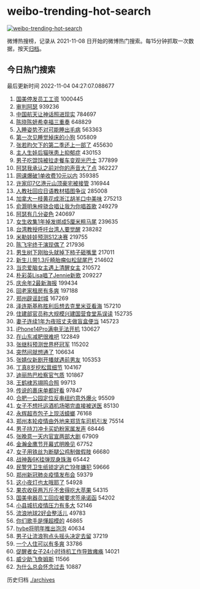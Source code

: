# weibo-trending-hot-search

[![weibo-trending-hot-search](https://github.com/ameizi/weibo-trending-hot-search/actions/workflows/ci.yml/badge.svg)](https://github.com/ameizi/weibo-trending-hot-search/actions/workflows/ci.yml)

微博热搜榜，记录从 2021-11-08 日开始的微博热门搜索。每15分钟抓取一次数据，按天[归档](./archives)。

## 今日热门搜索

<!-- BEGIN --> 
最后更新时间 2022-11-04 04:27:07.088677 
1. [国美停发员工工资](https://s.weibo.com/weibo?q=%23%E5%9B%BD%E7%BE%8E%E5%81%9C%E5%8F%91%E5%91%98%E5%B7%A5%E5%B7%A5%E8%B5%84%23&t=31&band_rank=1&Refer=top) 1000445
1. [审判阿瑟](https://s.weibo.com/weibo?q=%E5%AE%A1%E5%88%A4%E9%98%BF%E7%91%9F&t=31&band_rank=2&Refer=top) 939236
1. [中国航天让神话照进现实](https://s.weibo.com/weibo?q=%23%E4%B8%AD%E5%9B%BD%E8%88%AA%E5%A4%A9%E8%AE%A9%E7%A5%9E%E8%AF%9D%E7%85%A7%E8%BF%9B%E7%8E%B0%E5%AE%9E%23&t=31&band_rank=3&Refer=top) 784697
1. [陈晓陈妍希幸福三重奏](https://s.weibo.com/weibo?q=%23%E9%99%88%E6%99%93%E9%99%88%E5%A6%8D%E5%B8%8C%E5%B9%B8%E7%A6%8F%E4%B8%89%E9%87%8D%E5%A5%8F%23&t=31&band_rank=4&Refer=top) 648829
1. [入睡姿势不对可能睡出毛病](https://s.weibo.com/weibo?q=%23%E5%85%A5%E7%9D%A1%E5%A7%BF%E5%8A%BF%E4%B8%8D%E5%AF%B9%E5%8F%AF%E8%83%BD%E7%9D%A1%E5%87%BA%E6%AF%9B%E7%97%85%23&t=31&band_rank=5&Refer=top) 563363
1. [第一次见睡觉掉床的小狗](https://s.weibo.com/weibo?q=%23%E7%AC%AC%E4%B8%80%E6%AC%A1%E8%A7%81%E7%9D%A1%E8%A7%89%E6%8E%89%E5%BA%8A%E7%9A%84%E5%B0%8F%E7%8B%97%23&t=31&band_rank=8&Refer=top) 505809
1. [张若昀欠下的第二季还上一部了](https://s.weibo.com/weibo?q=%23%E5%BC%A0%E8%8B%A5%E6%98%80%E6%AC%A0%E4%B8%8B%E7%9A%84%E7%AC%AC%E4%BA%8C%E5%AD%A3%E8%BF%98%E4%B8%8A%E4%B8%80%E9%83%A8%E4%BA%86%23&t=31&band_rank=6&Refer=top) 455630
1. [主人生娃后猫咪患上抑郁症](https://s.weibo.com/weibo?q=%23%E4%B8%BB%E4%BA%BA%E7%94%9F%E5%A8%83%E5%90%8E%E7%8C%AB%E5%92%AA%E6%82%A3%E4%B8%8A%E6%8A%91%E9%83%81%E7%97%87%23&t=31&band_rank=7&Refer=top) 430153
1. [男子吃馄饨被拉走餐车变观光巴士](https://s.weibo.com/weibo?q=%23%E7%94%B7%E5%AD%90%E5%90%83%E9%A6%84%E9%A5%A8%E8%A2%AB%E6%8B%89%E8%B5%B0%E9%A4%90%E8%BD%A6%E5%8F%98%E8%A7%82%E5%85%89%E5%B7%B4%E5%A3%AB%23&t=31&band_rank=13&Refer=top) 377899
1. [阿瑟我承认之前对你的声音大了点](https://s.weibo.com/weibo?q=%23%E9%98%BF%E7%91%9F%E6%88%91%E6%89%BF%E8%AE%A4%E4%B9%8B%E5%89%8D%E5%AF%B9%E4%BD%A0%E7%9A%84%E5%A3%B0%E9%9F%B3%E5%A4%A7%E4%BA%86%E7%82%B9%23&t=31&band_rank=12&Refer=top) 362227
1. [网课爆破1单收费10元以内](https://s.weibo.com/weibo?q=%23%E7%BD%91%E8%AF%BE%E7%88%86%E7%A0%B41%E5%8D%95%E6%94%B6%E8%B4%B910%E5%85%83%E4%BB%A5%E5%86%85%23&t=31&band_rank=50&Refer=top) 359385
1. [许家印7亿港元山顶豪宅被接管](https://s.weibo.com/weibo?q=%23%E8%AE%B8%E5%AE%B6%E5%8D%B07%E4%BA%BF%E6%B8%AF%E5%85%83%E5%B1%B1%E9%A1%B6%E8%B1%AA%E5%AE%85%E8%A2%AB%E6%8E%A5%E7%AE%A1%23&t=31&band_rank=11&Refer=top) 316944
1. [人教社回应日语教材插图争议](https://s.weibo.com/weibo?q=%23%E4%BA%BA%E6%95%99%E7%A4%BE%E5%9B%9E%E5%BA%94%E6%97%A5%E8%AF%AD%E6%95%99%E6%9D%90%E6%8F%92%E5%9B%BE%E4%BA%89%E8%AE%AE%23&t=31&band_rank=9&Refer=top) 285008
1. [加拿大一枝黄花成浙江胡羊口中美味](https://s.weibo.com/weibo?q=%23%E5%8A%A0%E6%8B%BF%E5%A4%A7%E4%B8%80%E6%9E%9D%E9%BB%84%E8%8A%B1%E6%88%90%E6%B5%99%E6%B1%9F%E8%83%A1%E7%BE%8A%E5%8F%A3%E4%B8%AD%E7%BE%8E%E5%91%B3%23&t=31&band_rank=10&Refer=top) 275213
1. [俞灏明朱梓骁合唱让我为你唱首歌](https://s.weibo.com/weibo?q=%23%E4%BF%9E%E7%81%8F%E6%98%8E%E6%9C%B1%E6%A2%93%E9%AA%81%E5%90%88%E5%94%B1%E8%AE%A9%E6%88%91%E4%B8%BA%E4%BD%A0%E5%94%B1%E9%A6%96%E6%AD%8C%23&t=31&band_rank=14&Refer=top) 249279
1. [阿瑟有几分姿色](https://s.weibo.com/weibo?q=%23%E9%98%BF%E7%91%9F%E6%9C%89%E5%87%A0%E5%88%86%E5%A7%BF%E8%89%B2%23&t=31&band_rank=15&Refer=top) 240697
1. [女生收集1年掉发绑成5厘米粗马尾](https://s.weibo.com/weibo?q=%23%E5%A5%B3%E7%94%9F%E6%94%B6%E9%9B%861%E5%B9%B4%E6%8E%89%E5%8F%91%E7%BB%91%E6%88%905%E5%8E%98%E7%B1%B3%E7%B2%97%E9%A9%AC%E5%B0%BE%23&t=31&band_rank=16&Refer=top) 239635
1. [台湾教授呼吁台湾人要觉醒](https://s.weibo.com/weibo?q=%23%E5%8F%B0%E6%B9%BE%E6%95%99%E6%8E%88%E5%91%BC%E5%90%81%E5%8F%B0%E6%B9%BE%E4%BA%BA%E8%A6%81%E8%A7%89%E9%86%92%23&t=31&band_rank=17&Refer=top) 238282
1. [米勒娃娃预测S12决赛](https://s.weibo.com/weibo?q=%23%E7%B1%B3%E5%8B%92%E5%A8%83%E5%A8%83%E9%A2%84%E6%B5%8BS12%E5%86%B3%E8%B5%9B%23&t=31&band_rank=18&Refer=top) 219755
1. [陈飞宇终于演现偶了](https://s.weibo.com/weibo?q=%23%E9%99%88%E9%A3%9E%E5%AE%87%E7%BB%88%E4%BA%8E%E6%BC%94%E7%8E%B0%E5%81%B6%E4%BA%86%23&t=31&band_rank=21&Refer=top) 217936
1. [男生树下刚抬头就掉下柿子砸嘴里](https://s.weibo.com/weibo?q=%23%E7%94%B7%E7%94%9F%E6%A0%91%E4%B8%8B%E5%88%9A%E6%8A%AC%E5%A4%B4%E5%B0%B1%E6%8E%89%E4%B8%8B%E6%9F%BF%E5%AD%90%E7%A0%B8%E5%98%B4%E9%87%8C%23&t=31&band_rank=19&Refer=top) 217011
1. [新生儿带1.3斤畸胎瘤似松鼠尾巴](https://s.weibo.com/weibo?q=%23%E6%96%B0%E7%94%9F%E5%84%BF%E5%B8%A61.3%E6%96%A4%E7%95%B8%E8%83%8E%E7%98%A4%E4%BC%BC%E6%9D%BE%E9%BC%A0%E5%B0%BE%E5%B7%B4%23&t=31&band_rank=20&Refer=top) 214602
1. [当恋爱脑女主遇上清醒女主](https://s.weibo.com/weibo?q=%23%E5%BD%93%E6%81%8B%E7%88%B1%E8%84%91%E5%A5%B3%E4%B8%BB%E9%81%87%E4%B8%8A%E6%B8%85%E9%86%92%E5%A5%B3%E4%B8%BB%23&t=31&band_rank=13&Refer=top) 210572
1. [朴彩英Lisa唱了Jennie新歌](https://s.weibo.com/weibo?q=%23%E6%9C%B4%E5%BD%A9%E8%8B%B1Lisa%E5%94%B1%E4%BA%86Jennie%E6%96%B0%E6%AD%8C%23&t=31&band_rank=22&Refer=top) 209227
1. [庆余年2最新海报](https://s.weibo.com/weibo?q=%23%E5%BA%86%E4%BD%99%E5%B9%B42%E6%9C%80%E6%96%B0%E6%B5%B7%E6%8A%A5%23&t=31&band_rank=23&Refer=top) 199434
1. [回老家租房有多爽](https://s.weibo.com/weibo?q=%23%E5%9B%9E%E8%80%81%E5%AE%B6%E7%A7%9F%E6%88%BF%E6%9C%89%E5%A4%9A%E7%88%BD%23&t=31&band_rank=36&Refer=top) 197188
1. [郑州辟谣封城](https://s.weibo.com/weibo?q=%23%E9%83%91%E5%B7%9E%E8%BE%9F%E8%B0%A3%E5%B0%81%E5%9F%8E%23&t=31&band_rank=24&Refer=top) 167269
1. [泽连斯基称胜利后想去克里米亚看海](https://s.weibo.com/weibo?q=%23%E6%B3%BD%E8%BF%9E%E6%96%AF%E5%9F%BA%E7%A7%B0%E8%83%9C%E5%88%A9%E5%90%8E%E6%83%B3%E5%8E%BB%E5%85%8B%E9%87%8C%E7%B1%B3%E4%BA%9A%E7%9C%8B%E6%B5%B7%23&t=31&band_rank=25&Refer=top) 157210
1. [住建部官员称大规模兴建国营食堂系误读](https://s.weibo.com/weibo?q=%23%E4%BD%8F%E5%BB%BA%E9%83%A8%E5%AE%98%E5%91%98%E7%A7%B0%E5%A4%A7%E8%A7%84%E6%A8%A1%E5%85%B4%E5%BB%BA%E5%9B%BD%E8%90%A5%E9%A3%9F%E5%A0%82%E7%B3%BB%E8%AF%AF%E8%AF%BB%23&t=31&band_rank=26&Refer=top) 152735
1. [妻子连续1年为夜班丈夫做盲盒便当](https://s.weibo.com/weibo?q=%23%E5%A6%BB%E5%AD%90%E8%BF%9E%E7%BB%AD1%E5%B9%B4%E4%B8%BA%E5%A4%9C%E7%8F%AD%E4%B8%88%E5%A4%AB%E5%81%9A%E7%9B%B2%E7%9B%92%E4%BE%BF%E5%BD%93%23&t=31&band_rank=47&Refer=top) 145723
1. [iPhone14Pro满电无法开机](https://s.weibo.com/weibo?q=%23iPhone14Pro%E6%BB%A1%E7%94%B5%E6%97%A0%E6%B3%95%E5%BC%80%E6%9C%BA%23&t=31&band_rank=27&Refer=top) 130627
1. [在山东减肥很难吧](https://s.weibo.com/weibo?q=%23%E5%9C%A8%E5%B1%B1%E4%B8%9C%E5%87%8F%E8%82%A5%E5%BE%88%E9%9A%BE%E5%90%A7%23&t=31&band_rank=28&Refer=top) 122849
1. [张继科预测世界杯冠军](https://s.weibo.com/weibo?q=%23%E5%BC%A0%E7%BB%A7%E7%A7%91%E9%A2%84%E6%B5%8B%E4%B8%96%E7%95%8C%E6%9D%AF%E5%86%A0%E5%86%9B%23&t=31&band_rank=29&Refer=top) 115202
1. [突然间就想通了](https://s.weibo.com/weibo?q=%23%E7%AA%81%E7%84%B6%E9%97%B4%E5%B0%B1%E6%83%B3%E9%80%9A%E4%BA%86%23&t=31&band_rank=30&Refer=top) 106634
1. [张婧仪新剧开播就遇前男友](https://s.weibo.com/weibo?q=%23%E5%BC%A0%E5%A9%A7%E4%BB%AA%E6%96%B0%E5%89%A7%E5%BC%80%E6%92%AD%E5%B0%B1%E9%81%87%E5%89%8D%E7%94%B7%E5%8F%8B%23&t=31&band_rank=31&Refer=top) 105353
1. [丁真8岁挖松茸细节](https://s.weibo.com/weibo?q=%23%E4%B8%81%E7%9C%9F8%E5%B2%81%E6%8C%96%E6%9D%BE%E8%8C%B8%E7%BB%86%E8%8A%82%23&t=31&band_rank=32&Refer=top) 104167
1. [迪丽热巴检察官气质](https://s.weibo.com/weibo?q=%23%E8%BF%AA%E4%B8%BD%E7%83%AD%E5%B7%B4%E6%A3%80%E5%AF%9F%E5%AE%98%E6%B0%94%E8%B4%A8%23&t=31&band_rank=33&Refer=top) 101867
1. [王鹤棣苏翊鸣合照](https://s.weibo.com/weibo?q=%23%E7%8E%8B%E9%B9%A4%E6%A3%A3%E8%8B%8F%E7%BF%8A%E9%B8%A3%E5%90%88%E7%85%A7%23&t=31&band_rank=34&Refer=top) 99713
1. [传说的裹床单都好看](https://s.weibo.com/weibo?q=%23%E4%BC%A0%E8%AF%B4%E7%9A%84%E8%A3%B9%E5%BA%8A%E5%8D%95%E9%83%BD%E5%A5%BD%E7%9C%8B%23&t=31&band_rank=35&Refer=top) 97847
1. [合肥一公园定位反串纽约意外爆火](https://s.weibo.com/weibo?q=%23%E5%90%88%E8%82%A5%E4%B8%80%E5%85%AC%E5%9B%AD%E5%AE%9A%E4%BD%8D%E5%8F%8D%E4%B8%B2%E7%BA%BD%E7%BA%A6%E6%84%8F%E5%A4%96%E7%88%86%E7%81%AB%23&t=31&band_rank=39&Refer=top) 95509
1. [女子不想托运酒机场喝完直接被送医](https://s.weibo.com/weibo?q=%23%E5%A5%B3%E5%AD%90%E4%B8%8D%E6%83%B3%E6%89%98%E8%BF%90%E9%85%92%E6%9C%BA%E5%9C%BA%E5%96%9D%E5%AE%8C%E7%9B%B4%E6%8E%A5%E8%A2%AB%E9%80%81%E5%8C%BB%23&t=31&band_rank=37&Refer=top) 85130
1. [永辉超市包子上现活蟑螂](https://s.weibo.com/weibo?q=%23%E6%B0%B8%E8%BE%89%E8%B6%85%E5%B8%82%E5%8C%85%E5%AD%90%E4%B8%8A%E7%8E%B0%E6%B4%BB%E8%9F%91%E8%9E%82%23&t=31&band_rank=38&Refer=top) 76168
1. [郑州本轮疫情由外地来郑货车司机引发](https://s.weibo.com/weibo?q=%23%E9%83%91%E5%B7%9E%E6%9C%AC%E8%BD%AE%E7%96%AB%E6%83%85%E7%94%B1%E5%A4%96%E5%9C%B0%E6%9D%A5%E9%83%91%E8%B4%A7%E8%BD%A6%E5%8F%B8%E6%9C%BA%E5%BC%95%E5%8F%91%23&t=31&band_rank=39&Refer=top) 75514
1. [男子持刀冲卡买奶粉家属发声](https://s.weibo.com/weibo?q=%23%E7%94%B7%E5%AD%90%E6%8C%81%E5%88%80%E5%86%B2%E5%8D%A1%E4%B9%B0%E5%A5%B6%E7%B2%89%E5%AE%B6%E5%B1%9E%E5%8F%91%E5%A3%B0%23&t=31&band_rank=40&Refer=top) 68446
1. [张晚意一天内官宣两部大剧](https://s.weibo.com/weibo?q=%23%E5%BC%A0%E6%99%9A%E6%84%8F%E4%B8%80%E5%A4%A9%E5%86%85%E5%AE%98%E5%AE%A3%E4%B8%A4%E9%83%A8%E5%A4%A7%E5%89%A7%23&t=31&band_rank=41&Refer=top) 67909
1. [金瀚金鹰节开幕式明晚见](https://s.weibo.com/weibo?q=%23%E9%87%91%E7%80%9A%E9%87%91%E9%B9%B0%E8%8A%82%E5%BC%80%E5%B9%95%E5%BC%8F%E6%98%8E%E6%99%9A%E8%A7%81%23&t=31&band_rank=42&Refer=top) 67752
1. [女子用铁丝为断腿公鸡制做假肢](https://s.weibo.com/weibo?q=%23%E5%A5%B3%E5%AD%90%E7%94%A8%E9%93%81%E4%B8%9D%E4%B8%BA%E6%96%AD%E8%85%BF%E5%85%AC%E9%B8%A1%E5%88%B6%E5%81%9A%E5%81%87%E8%82%A2%23&t=31&band_rank=43&Refer=top) 66680
1. [战神轰6K挂弹现身珠海](https://s.weibo.com/weibo?q=%23%E6%88%98%E7%A5%9E%E8%BD%B06K%E6%8C%82%E5%BC%B9%E7%8E%B0%E8%BA%AB%E7%8F%A0%E6%B5%B7%23&t=31&band_rank=44&Refer=top) 65442
1. [民警凭卫生纸锁定逃亡19年嫌犯](https://s.weibo.com/weibo?q=%23%E6%B0%91%E8%AD%A6%E5%87%AD%E5%8D%AB%E7%94%9F%E7%BA%B8%E9%94%81%E5%AE%9A%E9%80%83%E4%BA%A119%E5%B9%B4%E5%AB%8C%E7%8A%AF%23&t=31&band_rank=45&Refer=top) 59666
1. [郑州新冠肺炎疫情发布会](https://s.weibo.com/weibo?q=%23%E9%83%91%E5%B7%9E%E6%96%B0%E5%86%A0%E8%82%BA%E7%82%8E%E7%96%AB%E6%83%85%E5%8F%91%E5%B8%83%E4%BC%9A%23&t=31&band_rank=46&Refer=top) 59379
1. [这小夜灯也太哦耶了](https://s.weibo.com/weibo?q=%23%E8%BF%99%E5%B0%8F%E5%A4%9C%E7%81%AF%E4%B9%9F%E5%A4%AA%E5%93%A6%E8%80%B6%E4%BA%86%23&t=31&band_rank=47&Refer=top) 54928
1. [果农收获两万斤不舍得吃大苹果](https://s.weibo.com/weibo?q=%23%E6%9E%9C%E5%86%9C%E6%94%B6%E8%8E%B7%E4%B8%A4%E4%B8%87%E6%96%A4%E4%B8%8D%E8%88%8D%E5%BE%97%E5%90%83%E5%A4%A7%E8%8B%B9%E6%9E%9C%23&t=31&band_rank=49&Refer=top) 54315
1. [国美电器员工回应被要求签承诺函](https://s.weibo.com/weibo?q=%23%E5%9B%BD%E7%BE%8E%E7%94%B5%E5%99%A8%E5%91%98%E5%B7%A5%E5%9B%9E%E5%BA%94%E8%A2%AB%E8%A6%81%E6%B1%82%E7%AD%BE%E6%89%BF%E8%AF%BA%E5%87%BD%23&t=31&band_rank=48&Refer=top) 54202
1. [小县城抗疫情压力有多大](https://s.weibo.com/weibo?q=%23%E5%B0%8F%E5%8E%BF%E5%9F%8E%E6%8A%97%E7%96%AB%E6%83%85%E5%8E%8B%E5%8A%9B%E6%9C%89%E5%A4%9A%E5%A4%A7%23&t=31&band_rank=49&Refer=top) 52146
1. [流浪地球2好会整活儿](https://s.weibo.com/weibo?q=%23%E6%B5%81%E6%B5%AA%E5%9C%B0%E7%90%832%E5%A5%BD%E4%BC%9A%E6%95%B4%E6%B4%BB%E5%84%BF%23&t=31&band_rank=42&Refer=top) 49783
1. [你们歌手是懂超模的](https://s.weibo.com/weibo?q=%23%E4%BD%A0%E4%BB%AC%E6%AD%8C%E6%89%8B%E6%98%AF%E6%87%82%E8%B6%85%E6%A8%A1%E7%9A%84%23&t=31&band_rank=33&Refer=top) 46865
1. [hybe将明年推出泡泡](https://s.weibo.com/weibo?q=%23hybe%E5%B0%86%E6%98%8E%E5%B9%B4%E6%8E%A8%E5%87%BA%E6%B3%A1%E6%B3%A1%23&t=31&band_rank=42&Refer=top) 40634
1. [男子让流浪狗点头摇头决定去留](https://s.weibo.com/weibo?q=%23%E7%94%B7%E5%AD%90%E8%AE%A9%E6%B5%81%E6%B5%AA%E7%8B%97%E7%82%B9%E5%A4%B4%E6%91%87%E5%A4%B4%E5%86%B3%E5%AE%9A%E5%8E%BB%E7%95%99%23&t=31&band_rank=40&Refer=top) 37219
1. [一个人住可以有多爽](https://s.weibo.com/weibo?q=%23%E4%B8%80%E4%B8%AA%E4%BA%BA%E4%BD%8F%E5%8F%AF%E4%BB%A5%E6%9C%89%E5%A4%9A%E7%88%BD%23&t=31&band_rank=50&Refer=top) 33786
1. [促醒者女子24小时待机工作导致瘫痪](https://s.weibo.com/weibo?q=%23%E4%BF%83%E9%86%92%E8%80%85%E5%A5%B3%E5%AD%9024%E5%B0%8F%E6%97%B6%E5%BE%85%E6%9C%BA%E5%B7%A5%E4%BD%9C%E5%AF%BC%E8%87%B4%E7%98%AB%E7%97%AA%23&t=31&band_rank=47&Refer=top) 14021
1. [威少助飞詹姆斯](https://s.weibo.com/weibo?q=%23%E5%A8%81%E5%B0%91%E5%8A%A9%E9%A3%9E%E8%A9%B9%E5%A7%86%E6%96%AF%23&t=31&band_rank=50&Refer=top) 11566
1. [为什么总会怀念过去](https://s.weibo.com/weibo?q=%23%E4%B8%BA%E4%BB%80%E4%B9%88%E6%80%BB%E4%BC%9A%E6%80%80%E5%BF%B5%E8%BF%87%E5%8E%BB%23&t=31&band_rank=45&Refer=top) 10887
<!-- END -->

历史归档 [./archives](./archives)

